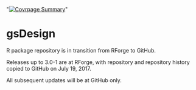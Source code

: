 "[![Covrpage Summary](https://img.shields.io/badge/covrpage-Last_Build_2019_01_05-brightgreen.svg)](http://tinyurl.com/y6uylrcw)"

# gsDesign 

R package repository is in transition from RForge to GitHub. 

Releases up to 3.0-1 are at RForge, with repository and repository history copied to GitHub on July 19, 2017. 

All subsequent updates will be at GitHub only.
